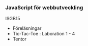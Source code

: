 ### JavaScript för webbutveckling
ISGB15

* Föreläsningar
* Tic-Tac-Toe : Laboration 1 - 4
* Tentor
